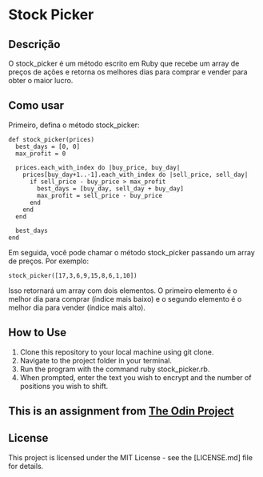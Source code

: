 # Stock Picker
## Descrição
O stock_picker é um método escrito em Ruby que recebe um array de preços de ações e retorna os melhores dias para comprar e vender para obter o maior lucro.

## Como usar
Primeiro, defina o método stock_picker:
```
def stock_picker(prices)
  best_days = [0, 0]
  max_profit = 0

  prices.each_with_index do |buy_price, buy_day|
    prices[buy_day+1..-1].each_with_index do |sell_price, sell_day|
      if sell_price - buy_price > max_profit
        best_days = [buy_day, sell_day + buy_day]
        max_profit = sell_price - buy_price
      end
    end
  end

  best_days
end
```

Em seguida, você pode chamar o método stock_picker passando um array de preços. Por exemplo:
```
stock_picker([17,3,6,9,15,8,6,1,10])
```

Isso retornará um array com dois elementos. O primeiro elemento é o melhor dia para comprar (índice mais baixo) e o segundo elemento é o melhor dia para vender (índice mais alto).

## How to Use
1. Clone this repository to your local machine using git clone.
2. Navigate to the project folder in your terminal.
3. Run the program with the command ruby stock_picker.rb.
4. When prompted, enter the text you wish to encrypt and the number of positions you wish to shift.

## This is an assignment from [The Odin Project](https://www.theodinproject.com/lessons/ruby-stock-picker)

## License
This project is licensed under the MIT License - see the [LICENSE.md] file for details.



